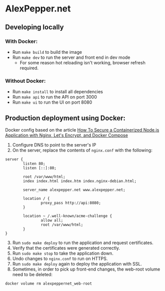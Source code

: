 # AlexPepper.net

## Developing locally

### With Docker:
* Run `make build` to build the image
* Run `make dev` to run the server and front end in dev mode
  * For some reason hot reloading isn't working, browser refresh required.

### Without Docker:
* Run `make install` to install all dependencies
* Run `make api` to run the API on port 3000
* Run `make ui` to run the UI on port 8080

## Production deployment using Docker:
Docker config based on the article
[How To Secure a Containerized Node.js Application with Nginx, Let's Encrypt, and Docker Compose](https://www.digitalocean.com/community/tutorials/how-to-secure-a-containerized-node-js-application-with-nginx-let-s-encrypt-and-docker-compose)

1. Configure DNS to point to the server's IP
2. On the server, replace the contents of `nginx.conf` with the following:
```nginx configuration
server {
        listen 80;
        listen [::]:80;

        root /var/www/html;
        index index.html index.htm index.nginx-debian.html;

        server_name alexpepper.net www.alexpepper.net;

        location / {
                proxy_pass http://api:8080;
        }

        location ~ /.well-known/acme-challenge {
                allow all;
                root /var/www/html;
        }
}
```
3. Run `sudo make deploy` to run the application and request certificates.
0. Verify that the certificates were generated correctly.
0. Run `sudo make stop` to take the application down.
0. Undo changes to `nginx.conf` to run on HTTPS.
0. Run `sudo make deploy` again to deploy the application with SSL.
0. Sometimes, in order to pick up front-end changes, the web-root volume need to be deleted:
```bash
docker volume rm alexpeppernet_web-root
```

